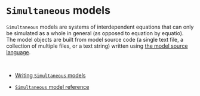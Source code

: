 
`Simultaneous` models
======================

`Simultaneous` models are systems of interdependent equations that can only
be simulated as a whole in general (as opposed to equation by equatio). The
model objects are built from model source code (a single text file, a
collection of multiple files, or a text string) written using
[the model source language](../model_language.md).

<br/>

<div class="grid cards" markdown>

- [Writing `Simultaneous` models](writing.md)

- [`Simultaneous` model reference](reference.md)

</div>

